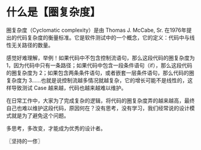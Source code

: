 # 什么是【圈复杂度】
圈复杂度（Cyclomatic complexity）是由 Thomas J. McCabe, Sr. 在1976年提出的代码复杂度的衡量标准。它是软件测试中的一个概念，它的定义：代码中与线性无关路径的数量。

感觉好难理解，举例！如果代码中不包含控制流语句，那么这段代码的圈复杂度为 1，因为代码中只有一条路径；如果代码中包含一段条件语句（if），那么这段代码的圈复杂度为 2；如果包含两条条件语句，或者嵌套一层条件语句，那么代码的圈复杂度为 3......也就是说控制流越多情况就越复杂，它的增长可能不是线性的，这样导致测试 Case 越来越，代码也越来越难以维护。

在日常工作中，大家为了完成复杂的逻辑，将代码的圈复杂度弄的越来越高，最终自己也难以维护这段代码，原因何在？没有思考，没有学习，我们经常说的设计模式就是为了避免这个问题。

多思考，多改变，才能成为优秀的设计者。

〖坚持的一俢〗